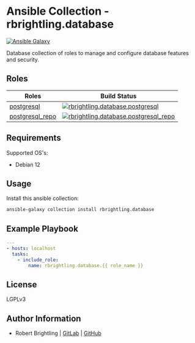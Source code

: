 Ansible Collection - rbrightling.database
=========================================

[![Ansible Galaxy](http://img.shields.io/badge/galaxy-rbrightling.database-660198.svg?style=flat)](https://galaxy.ansible.com/rbrightling/database)

Database collection of roles to manage and configure database features and security.

Roles
-----

| Roles                                                                                                         | Build Status                                                                                                                                                                                                                                                        |
| ------------------------------------------------------------------------------------------------------------- | ------------------------------------------------------------------------------------------------------------------------------------------------------------------------------------------------------------------------------------------------------------------- |
| [postgresql](https://github.com/rbrightling/ansible-collection-database/tree/main/roles/postgresql)           | [![rbrightling.database.postgresql](https://github.com/rbrightling/ansible-collection-database/actions/workflows/postgresql.yml/badge.svg?branch=main)](https://github.com/rbrightling/ansible-collection-database/actions/workflows/postgresql.yml)                |
| [postgresql_repo](https://github.com/rbrightling/ansible-collection-database/tree/main/roles/postgresql_repo) | [![rbrightling.database.postgresql_repo](https://github.com/rbrightling/ansible-collection-database/actions/workflows/postgresql_repo.yml/badge.svg?branch=main)](https://github.com/rbrightling/ansible-collection-database/actions/workflows/postgresql_repo.yml) |

Requirements
------------

Supported OS's:
  - Debian 12

Usage
-----

Install this ansible collection:

```bash
ansible-galaxy collection install rbrightling.database
```

Example Playbook
----------------

```yaml
---
- hosts: localhost
  tasks:
    - include_role:
        name: rbrightling.database.{{ role_name }}
```

License
-------

LGPLv3

Author Information
------------------

- Robert Brightling | [GitLab](https://gitlab.com/brightling) | [GitHub](https://github.com/rbrightling)

